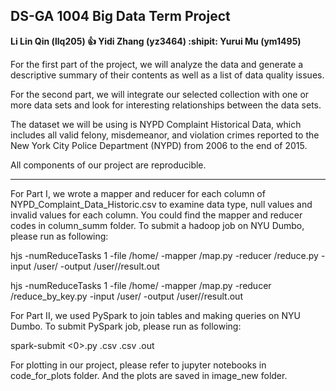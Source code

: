 ## DS-GA 1004 Big Data Term Project  

**Li Lin Qin (llq205)     :+1:        Yidi Zhang (yz3464)      :shipit:       Yurui Mu (ym1495)**


For the first part of the project, we will analyze the data and generate a descriptive summary of their contents as well as a list of data quality issues. 


For the second part, we will integrate our selected collection with one or more data sets and look for interesting relationships between the data sets.


The dataset we will be using is NYPD Complaint Historical Data, which includes all valid felony, misdemeanor, and violation crimes reported to the New York City Police Department (NYPD) from 2006 to the end of 2015.



All components of our project are reproducible.

__________________________________________________________________________

For Part I, we wrote a mapper and reducer for each column of NYPD_Complaint_Data_Historic.csv to examine  data type, null values and invalid values for each column. 
You could find the mapper and reducer codes in column_summ folder. To submit a hadoop job on NYU Dumbo, please run as following:

hjs -numReduceTasks 1 -file /home/<your-net-id> -mapper <your-net-id>/map<column-index>.py -reducer <your-net-id>/reduce<column-index>.py -input /user/<your-csv-input> -output /user/<your-net-id>/result<column-index>.out

hjs -numReduceTasks 1 -file /home/<your-net-id> -mapper <your-net-id>/map<column-name>.py -reducer <your-net-id>/reduce_by_key.py -input /user/<your-csv-input> -output /user/<your-net-id>/result<column-name>.out

For Part II, we used PySpark to join tables and making queries on NYU Dumbo. 
To submit PySpark job, please run as following:

spark-submit <0>.py <csv1>.csv <csv2>.csv <output>.out  

For plotting in our project, please refer to jupyter notebooks in code_for_plots folder. And the plots are saved in image_new folder.  
